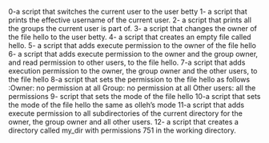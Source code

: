 0-a script that switches the current user to the user betty
1- a script that prints the effective username of the current user.
2- a script that prints all the groups the current user is part of.
3-  a script that changes the owner of the file hello to the user betty.
4- a script that creates an empty file called hello.
5- a script that adds execute permission to the owner of the file hello
6- a script that adds execute permission to the owner and the group owner, and read permission to other users, to the file hello.
7-a script that adds execution permission to the owner, the group owner and the other users, to the file hello
8-a script that sets the permission to the file hello as follows
:Owner: no permission at all
Group: no permission at all
Other users: all the permissions
9- script that sets the mode of the file hello
10-a script that sets the mode of the file hello the same as olleh’s mode
11-a script that adds execute permission to all subdirectories of the current directory for the owner, the group owner and all other users.
12- a script that creates a directory called my_dir with permissions 751 in the working directory.
